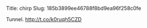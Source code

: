 Title: chirp
Slug: 185b3899ee46788f8bd9ea96f258c0fe

Tunnel. <a href="http://t.co/k0ruqh5CZD">http://t.co/k0ruqh5CZD</a>
